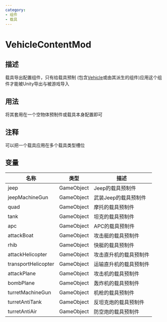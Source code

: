 ```yaml
---
category: 
- 组件
- 载具
---
```

# VehicleContentMod

## 描述
载具导出配置组件，只有给载具预制
(包含[Vehicle](./Vehicle.md)或由其派生的组件)应用这个组件才能被Unity导出与被游戏导入

## 用法
将其套用在一个空物体预制件或载具本身配置即可

## 注释
可以把一个载具应用在多个载具类型槽位

## 变量
| 名称 | 类型 | 描述 |
| ----------- | ----------- | ----------- |
| jeep | GameObject | Jeep的载具预制件 |
| jeepMachineGun | GameObject | 武装Jeep的载具预制件 |
| quad | GameObject | 摩托的载具预制件 |
| tank | GameObject | 坦克的载具预制件 |
| apc | GameObject | APC的载具预制件 |
| attackBoat | GameObject | 攻击艇的载具预制件 |
| rhib | GameObject | 快艇的载具预制件 |
| attackHelicopter | GameObject | 攻击直升机的载具预制件 |
| transportHelicopter | GameObject | 运输直升机的载具预制件 |
| attackPlane | GameObject | 攻击机的载具预制件 |
| bombPlane | GameObject | 轰炸机的载具预制件 |
| turretMachineGun | GameObject | 机枪的载具预制件 |
| turretAntiTank | GameObject | 反坦克炮的载具预制件 |
| turretAntiAir | GameObject | 防空炮的载具预制件 |
